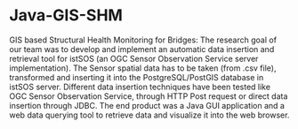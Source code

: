 # Java-GIS-SHM
GIS based Structural Health Monitoring for Bridges:
The research goal of our team was to develop and implement an automatic data insertion and retrieval tool for istSOS (an OGC Sensor Observation Service server implementation).  The Sensor spatial data has to be taken (from .csv file), transformed and inserting it into the PostgreSQL/PostGIS database in istSOS server. Different data insertion techniques have been tested like OGC Sensor Observation Service, through HTTP Post request or direct data insertion through JDBC. The end product was a Java GUI application and a web data querying tool to retrieve data and visualize it into the web browser. 
